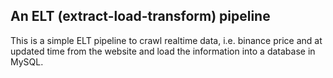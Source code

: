 ## An ELT (extract-load-transform) pipeline
This is a simple ELT pipeline to crawl realtime data, i.e. binance price and at updated time from the website and load the information into a database in MySQL.
